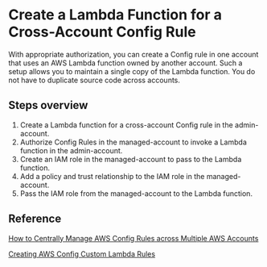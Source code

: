# Create a Lambda Function for a Cross-Account Config Rule
With appropriate authorization, you can create a Config rule in one account that uses an AWS Lambda function owned by another account. Such a setup allows you to maintain a single copy of the Lambda function. You do not have to duplicate source code across accounts.

## Steps overview
1.	Create a Lambda function for a cross-account Config rule in the admin-account.
2.	Authorize Config Rules in the managed-account to invoke a Lambda function in the admin-account.
3.	Create an IAM role in the managed-account to pass to the Lambda function.
4.	Add a policy and trust relationship to the IAM role in the managed-account.
5.	Pass the IAM role from the managed-account to the Lambda function.

## Reference
[How to Centrally Manage AWS Config Rules across Multiple AWS Accounts](https://aws.amazon.com/blogs/devops/how-to-centrally-manage-aws-config-rules-across-multiple-aws-accounts/)

[Creating AWS Config Custom Lambda Rules](https://docs.aws.amazon.com/config/latest/developerguide/evaluate-config_develop-rules_lambda-functions.html)
